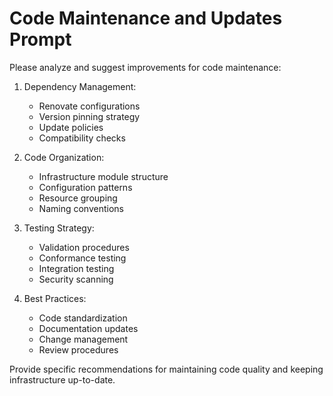 # Code Maintenance and Updates Prompt

Please analyze and suggest improvements for code maintenance:

1. Dependency Management:

   - Renovate configurations
   - Version pinning strategy
   - Update policies
   - Compatibility checks

2. Code Organization:

   - Infrastructure module structure
   - Configuration patterns
   - Resource grouping
   - Naming conventions

3. Testing Strategy:

   - Validation procedures
   - Conformance testing
   - Integration testing
   - Security scanning

4. Best Practices:
   - Code standardization
   - Documentation updates
   - Change management
   - Review procedures

Provide specific recommendations for maintaining code quality and keeping infrastructure up-to-date.
